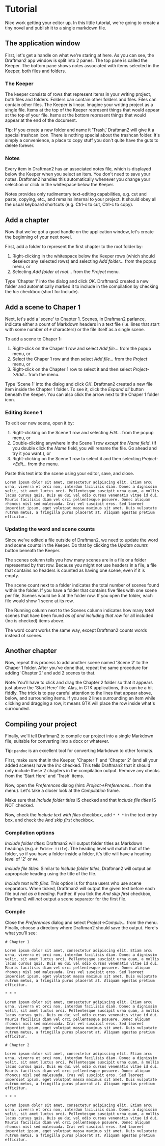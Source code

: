 # Tutorial

Nice work getting your editor up. In this little tutorial, we're going to create a tiny novel and publish it to a single markdown file.

## The application window

First, let's get a handle on what we're staring at here. As you can see, the Draftman2 app window is split into 2 panes. The top pane is called the Keeper. The bottom pane shows notes associated with items selected in the Keeper, both files and folders.

### The Keeper

The keeper consists of rows that represent items in your writing project, both files and folders. Folders can contain other folders and files. Files can contain other files. The Keeper is linear. Imagine your writing project as a single file. Items at the top of the Keeper represent things that would appear at the top of your file. Items at the bottom represent things that would appear at the end of the document.

Tip: If you create a new folder and name it 'Trash,' Draftman2 will give it a special trashcan icon. There is nothing special about the trashcan folder. It's simply a convenience, a place to copy stuff you don't quite have the guts to delete forever.

### Notes

Every item in Draftman2 has an associated notes file, which is displayed below the Keeper when you select an item. You don't need to save your notes. Draftman2 handles this automatically whenever you change your selection or click in the whitespace below the Keeper.

Notes provides only rudimentary text-editing capabilities, e.g. cut and paste, copying, etc., and remains internal to your project. It should obey all the usual keyboard shortcuts (e.g. Ctrl-x to cut, Ctrl-c to copy).

## Add a chapter

Now that we've got a good handle on the application window, let's create the beginning of your next novel.

First, add a folder to represent the first chapter to the root folder by:

1. Right-clicking in the whitespace below the Keeper rows (which should deselect
   any selected rows) and selecting _Add folder..._ from the popup  menu, or
2. Selecting _Add folder at root..._ from the _Project_ menu.

Type 'Chapter 1' into the dialog and click _OK_. Draftman2 created a new folder and automatically marked it to include in the compilation by checking the _Inc_ checkbox (short for Include).

## Add a scene to Chaper 1

Next, let's add a 'scene' to Chapter 1. Scenes, in Draftman2 parlance, indicate either a count of Markdown headers in a text file (i.e. lines that start with some number of `#` characters) or the file itself as a single scene.

To add a scene to Chaper 1:

1. Right-click on the Chaper 1 row and select _Add file..._ from the popup menu, or
2. Select the Chaper 1 row and then select _Add file..._ from the _Project_ menu, or
3. Right-click on the Chapter 1 row to select it and then select *Project->Add...* from the menu.

Type 'Scene 1' into the dialog and click _OK_. Draftman2 created a new file item inside the Chapter 1 folder. To see it, click the _Expand all_ button beneath the Keeper. You can also click the arrow next to the Chaper 1 folder icon.

### Editing Scene 1

To edit our new scene, open it by:

1. Right-clicking on the Scene 1 row and selecting _Edit..._ from the popup menu, or
2. Double-clicking anywhere in the Scene 1 row _except the Name field_. (If you double click the _Name_ field, you will rename the file. Go ahead and try it you want.), or
3. Right-clicking on the Scene 1 row to select it and then selecting *Project->Edit...* from the menu.

Paste this text into the scene using your editor, save, and close.

```
Lorem ipsum dolor sit amet, consectetur adipiscing elit. Etiam arcu urna, viverra et orci non, interdum facilisis diam. Donec a dignissim velit, sit amet luctus orci. Pellentesque suscipit urna quam, a mollis lacus cursus quis. Duis eu dui vel odio cursus venenatis vitae id dui. Mauris facilisis diam vel orci pellentesque posuere. Donec aliquam rhoncus nisl sed malesuada. Cras vel suscipit eros. Sed laoreet imperdiet ipsum, eget volutpat massa maximus sit amet. Duis vulputate rutrum metus, a fringilla purus placerat at. Aliquam egestas pretium efficitur. 
```

### Updating the word and scene counts

Since we've edited a file outside of Draftman2, we need to update the word and scene counts in the Keeper. Do that by clicking the _Update counts_ button beneath the Keeper.

The scenes column tells you how many scenes are in a file or a folder represented by that row.  Because you might not use headers in a file, a file that contains no headers is counted as having one scene, even if it is empty.

The scene count next to a folder indicates the total number of scenes found within the folder. If you have a folder that contains five files with one scene per file, Scenes would be 5 at the folder row. If you open the folder, each file would show 1 scene at its row.

The Running column next to the Scenes column indicates how many *total* scenes that have been found *as of and including that row* for all included (Inc is checked) items above.

The word count works the same way, except Draftman2 counts words instead of scenes.

## Another chapter

Now, repeat this process to add another scene named 'Scene 2' to the Chaper 1 folder. After you've done that, repeat the same procedure for adding 'Chapter 2' and add 2 scenes to that.

Note: You'll have to click and drag the Chapter 2 folder so that it appears just above the 'Start Here' file. Alas, in GTK applications, this can be a bit fiddly. The trick is to pay careful attention to the lines that appear above, below, and surrounding items. If you see 2 lines surrounding an item while clicking and dragging a row, it means GTK will place the row inside what's surrounded.

## Compiling your project

Finally, we'll tell Draftman2 to compile our project into a single Markdown file, suitable for converting into a docx or whatever. 

Tip: `pandoc` is an excellent tool for converting Markdown to other formats.

First, make sure that in the Keeper, 'Chapter 1' and 'Chapter 2' (and all your added scenes) have the _Inc_ checked. This tells Draftman2 that it should only include these 2 chapters in the compilation output. Remove any checks from the 'Start Here' and 'Trash' items.

Now, open the _Preferences_ dialog (hint: _Project->Preferences..._ from the menu). Let's take a closer look at the _Compilation_ frame.

Make sure that _Include folder titles_ IS checked and that _Include file titles_ IS NOT checked.

Now, check the _Include text with files_ checkbox, add `* * *` in the text entry box, and check the _And skip first_ checkbox.

### Compilation options

_Include folder titles_: Draftman2 will output folder titles as Markdown headings (e.g. `# Folder title`). The heading level will match that of the folder, so if you have a folder inside a folder, it's title will have a heading level of '2' or `##`.

_Include file titles_: Similar to _Include folder titles_, Draftman2 will output an appropriate heading using the title of the file.

_Include text with files_: This option is for those users who use scene separators. When ticked, Draftman2 will output the given text before each file but _not as a heading_. Further, if you tick the _And skip first_ checkbox, Draftman2 will _not_ output a scene separator for the first file.

### Compile

Close the _Preferences_ dialog and select _Project->Compile..._ from the menu. Finally, choose a directory where Draftman2 should save the output. Here's what you'll see:

```
# Chapter 1

Lorem ipsum dolor sit amet, consectetur adipiscing elit. Etiam arcu  urna, viverra et orci non, interdum facilisis diam. Donec a dignissim  velit, sit amet luctus orci. Pellentesque suscipit urna quam, a mollis  lacus cursus quis. Duis eu dui vel odio cursus venenatis vitae id dui.  Mauris facilisis diam vel orci pellentesque posuere. Donec aliquam  rhoncus nisl sed malesuada. Cras vel suscipit eros. Sed laoreet  imperdiet ipsum, eget volutpat massa maximus sit amet. Duis vulputate  rutrum metus, a fringilla purus placerat at. Aliquam egestas pretium  efficitur.

* * *

Lorem ipsum dolor sit amet, consectetur adipiscing elit. Etiam arcu  urna, viverra et orci non, interdum facilisis diam. Donec a dignissim  velit, sit amet luctus orci. Pellentesque suscipit urna quam, a mollis  lacus cursus quis. Duis eu dui vel odio cursus venenatis vitae id dui.  Mauris facilisis diam vel orci pellentesque posuere. Donec aliquam  rhoncus nisl sed malesuada. Cras vel suscipit eros. Sed laoreet  imperdiet ipsum, eget volutpat massa maximus sit amet. Duis vulputate  rutrum metus, a fringilla purus placerat at. Aliquam egestas pretium  efficitur.

# Chapter 2

Lorem ipsum dolor sit amet, consectetur adipiscing elit. Etiam arcu  urna, viverra et orci non, interdum facilisis diam. Donec a dignissim  velit, sit amet luctus orci. Pellentesque suscipit urna quam, a mollis  lacus cursus quis. Duis eu dui vel odio cursus venenatis vitae id dui.  Mauris facilisis diam vel orci pellentesque posuere. Donec aliquam  rhoncus nisl sed malesuada. Cras vel suscipit eros. Sed laoreet  imperdiet ipsum, eget volutpat massa maximus sit amet. Duis vulputate  rutrum metus, a fringilla purus placerat at. Aliquam egestas pretium  efficitur.

* * *

Lorem ipsum dolor sit amet, consectetur adipiscing elit. Etiam arcu  urna, viverra et orci non, interdum facilisis diam. Donec a dignissim  velit, sit amet luctus orci. Pellentesque suscipit urna quam, a mollis  lacus cursus quis. Duis eu dui vel odio cursus venenatis vitae id dui.  Mauris facilisis diam vel orci pellentesque posuere. Donec aliquam  rhoncus nisl sed malesuada. Cras vel suscipit eros. Sed laoreet  imperdiet ipsum, eget volutpat massa maximus sit amet. Duis vulputate  rutrum metus, a fringilla purus placerat at. Aliquam egestas pretium  efficitur.
```

